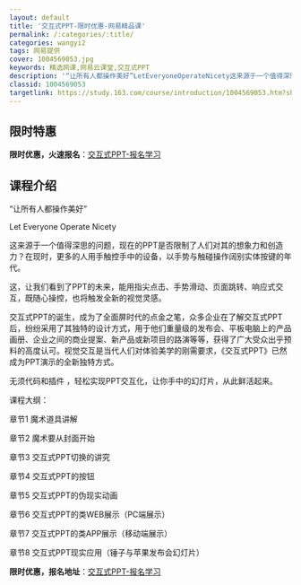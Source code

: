 ```yaml
---
layout: default
title: '交互式PPT-限时优惠-网易精品课'
permalink: /:categories/:title/
categories: wangyi2
tags: 网易提供
cover: 1004569053.jpg
keywords: 精选网课,网易云课堂,交互式PPT
description: '“让所有人都操作美好”LetEveryoneOperateNicety这来源于一个值得深思的问题，现在的PPT是否限制了'
classid: 1004569053
targetlink: https://study.163.com/course/introduction/1004569053.htm?share=1&shareId=1025206652&utm_campaign=share&utm_medium=iphoneShare&utm_source=&utm_u=1025206652
---
```


## 限时特惠

**限时优惠，火速报名**：[交互式PPT-报名学习](https://study.163.com/course/introduction/1004569053.htm?share=1&shareId=1025206652&utm_campaign=share&utm_medium=iphoneShare&utm_source=&utm_u=1025206652)

## 课程介绍

“让所有人都操作美好”

Let Everyone Operate Nicety



这来源于一个值得深思的问题，现在的PPT是否限制了人们对其的想象力和创造力？在现时，更多的人用手触控手中的设备，以手势与触碰操作阔别实体按键的年代。

这，让我们看到了PPT的未来，能用指尖点击、手势滑动、页面跳转、响应式交互，既随心操控，也将触发全新的视觉灵感。

交互式PPT的诞生，成为了全面屏时代的点金之笔，众多企业在了解交互式PPT后，纷纷采用了其独特的设计方式，用于他们重量级的发布会、平板电脑上的产品画册、企业之间的商业提案、新产品或新项目的路演等等，获得了广大受众出乎预料的高度认可。视觉交互是当代人们对体验美学的刚需要求，《交互式PPT》已然成为PPT演示的全新独特方式。

无须代码和插件 ，轻松实现PPT交互化，让你手中的幻灯片，从此鲜活起来。



课程大纲：



章节1 魔术道具讲解

章节2 魔术要从封面开始

章节3 交互式PPT切换的讲究

章节4 交互式PPT的按钮

章节5 交互式PPT的伪现实动画

章节6 交互式PPT的类WEB展示（PC端展示）

章节7 交互式PPT的类APP展示（移动端展示）

章节8 交互式PPT现实应用（锤子与苹果发布会幻灯片）

**限时优惠，报名地址**：[交互式PPT-报名学习](https://study.163.com/course/introduction/1004569053.htm?share=1&shareId=1025206652&utm_campaign=share&utm_medium=iphoneShare&utm_source=&utm_u=1025206652)

